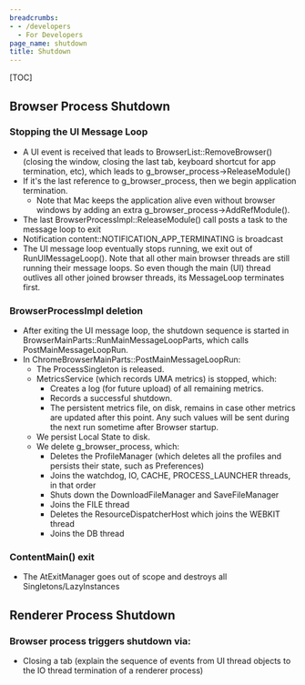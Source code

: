 ```yaml
---
breadcrumbs:
- - /developers
  - For Developers
page_name: shutdown
title: Shutdown
---
```


[TOC]

## Browser Process Shutdown

### Stopping the UI Message Loop

*   A UI event is received that leads to BrowserList::RemoveBrowser()
            (closing the window, closing the last tab, keyboard shortcut for app
            termination, etc), which leads to
            g_browser_process-&gt;ReleaseModule()
*   If it's the last reference to g_browser_process, then we begin
            application termination.
    *   Note that Mac keeps the application alive even without browser
                windows by adding an extra g_browser_process-&gt;AddRefModule().
*   The last BrowserProcessImpl::ReleaseModule() call posts a task to
            the message loop to exit
*   Notification content::NOTIFICATION_APP_TERMINATING is broadcast
*   The UI message loop eventually stops running, we exit out of
            RunUIMessageLoop(). Note that all other main browser threads are
            still running their message loops. So even though the main (UI)
            thread outlives all other joined browser threads, its MessageLoop
            terminates first.

### BrowserProcessImpl deletion

*   After exiting the UI message loop, the shutdown sequence is started
            in BrowserMainParts::RunMainMessageLoopParts, which calls
            PostMainMessageLoopRun.
*   In ChromeBrowserMainParts::PostMainMessageLoopRun:
    *   The ProcessSingleton is released.
    *   MetricsService (which records UMA metrics) is stopped, which:
        *   Creates a log (for future upload) of all remaining metrics.
        *   Records a successful shutdown.
        *   The persistent metrics file, on disk, remains in case other
                    metrics are updated after this point. Any such values will
                    be sent during the next run sometime after Browser startup.
    *   We persist Local State to disk.
    *   We delete g_browser_process, which:
        *   Deletes the ProfileManager (which deletes all the profiles
                    and persists their state, such as Preferences)
        *   Joins the watchdog, IO, CACHE, PROCESS_LAUNCHER threads, in
                    that order
        *   Shuts down the DownloadFileManager and SaveFileManager
        *   Joins the FILE thread
        *   Deletes the ResourceDispatcherHost which joins the WEBKIT
                    thread
        *   Joins the DB thread

### ContentMain() exit

*   The AtExitManager goes out of scope and destroys all
            Singletons/LazyInstances

## Renderer Process Shutdown

### Browser process triggers shutdown via:

*   Closing a tab (explain the sequence of events from UI thread objects
            to the IO thread termination of a renderer process)
